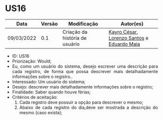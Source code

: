 # US16


|Data | Versão | Modificação | Autor(es)|
| -- | -- | -- | -- |
| 09/03/2022 | 0.1 | Criação da história de usuário | [Kayro César](https://github.com/kayrocesar), [Lorenzo Santos](https://github.com/kayrocesar) e [Eduardo Maia](https://github.com/eduardomr) |


<ul>
<li> ID: US16</li>
<li>Priorização: Would;</li>
<li align="justify">Eu, como um usuário do sistema, desejo escrever uma descrição para cada registro, de forma que possa descrever mais detalhadamente informações sobre o registro.</td>.</li>
<li>Interessado: Um usuário do sistema;</li>
<li>Desejo: descrever mais detalhadamente informações sobre o registro;</li>
<li>Finalidade: Saber quando houve férias;</li>
<li align="justify"> Critérios de aceitação:
    <ol>
    <li> Cada registro deve possuir a opção para descrever o mesmo;</li>
    <li> Abaixo de cada registro do dia,deve ser mostrada a descrição do mesmo (caso exista);</li>
    </ol>

</li>